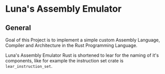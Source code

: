 # Luna's Assembly Emulator

## General

Goal of this Project is to implement a simple custom Assembly Language, Compiler and Architecture
in the Rust Programming Language.

Luna's Assembly Emulator Rust is shortened to lear for the naming of it's components, like for example
the instruction set crate is `lear_instruction_set`.
